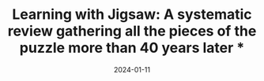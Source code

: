 ---
title: "Learning with Jigsaw:
A systematic review gathering all the pieces of the puzzle more than 40 years later *"
collection: publications
permalink: /publication/2024-jigsaw
date: 2024-01-11
venue: 'Review of Educational Research'
paperurl: ''
link: ''
citation: 'Vives, Poletti, Robert, Butera, Huguet, consortium PROFAN, and Régner. 2024. &quot;Learning with Jigsaw: A systematic review gathering all the pieces of the puzzle more than 40 years later &quot; <i>Review of Educational Research</i>.'
---